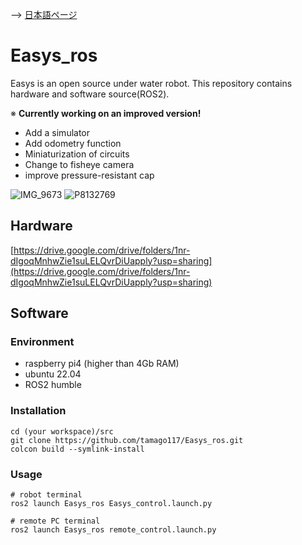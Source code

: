 --> [日本語ページ](https://tamago117.github.io/Easys_ros/ja/index.html)
# Easys_ros

Easys is an open source under water robot. This repository contains hardware and software source(ROS2).

※ **Currently working on an improved version!**

- Add a simulator
- Add odometry function
- Miniaturization of circuits
- Change to fisheye camera
- improve pressure-resistant cap

![IMG_9673](https://github.com/tamago117/Easys_ros/assets/38370926/150ee971-6230-4fc3-9c5f-c7301954f7d2)
![P8132769](https://github.com/tamago117/Easys_ros/assets/38370926/9c8923b8-014f-4e5c-a402-4565e1488479)

## Hardware
[https://drive.google.com/drive/folders/1nr-dIgoqMnhwZie1suLELQvrDiUapply?usp=sharing](https://drive.google.com/drive/folders/1nr-dIgoqMnhwZie1suLELQvrDiUapply?usp=sharing)

## Software
### Environment
- raspberry pi4 (higher than 4Gb RAM)
- ubuntu 22.04
- ROS2 humble

### Installation

```
cd (your workspace)/src
git clone https://github.com/tamago117/Easys_ros.git
colcon build --symlink-install
```

### Usage

```
# robot terminal
ros2 launch Easys_ros Easys_control.launch.py
```
```
# remote PC terminal
ros2 launch Easys_ros remote_control.launch.py
```

